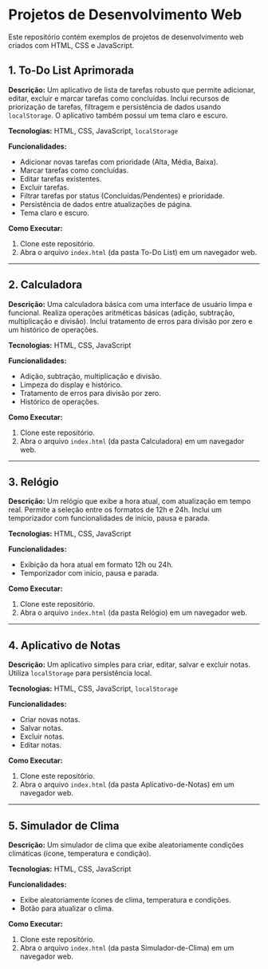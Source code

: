 # Projetos de Desenvolvimento Web

Este repositório contém exemplos de projetos de desenvolvimento web criados com HTML, CSS e JavaScript.

## 1. To-Do List Aprimorada

**Descrição:** Um aplicativo de lista de tarefas robusto que permite adicionar, editar, excluir e marcar tarefas como concluídas.  Inclui recursos de priorização de tarefas, filtragem e persistência de dados usando `localStorage`.  O aplicativo também possui um tema claro e escuro.

**Tecnologias:** HTML, CSS, JavaScript, `localStorage`

**Funcionalidades:**

* Adicionar novas tarefas com prioridade (Alta, Média, Baixa).
* Marcar tarefas como concluídas.
* Editar tarefas existentes.
* Excluir tarefas.
* Filtrar tarefas por status (Concluídas/Pendentes) e prioridade.
* Persistência de dados entre atualizações de página.
* Tema claro e escuro.

**Como Executar:**

1. Clone este repositório.
2. Abra o arquivo `index.html` (da pasta To-Do List) em um navegador web.

---

## 2. Calculadora

**Descrição:** Uma calculadora básica com uma interface de usuário limpa e funcional.  Realiza operações aritméticas básicas (adição, subtração, multiplicação e divisão).  Inclui tratamento de erros para divisão por zero e um histórico de operações.

**Tecnologias:** HTML, CSS, JavaScript

**Funcionalidades:**

* Adição, subtração, multiplicação e divisão.
* Limpeza do display e histórico.
* Tratamento de erros para divisão por zero.
* Histórico de operações.

**Como Executar:**

1. Clone este repositório.
2. Abra o arquivo `index.html` (da pasta Calculadora) em um navegador web.

---

## 3. Relógio

**Descrição:** Um relógio que exibe a hora atual, com atualização em tempo real.  Permite a seleção entre os formatos de 12h e 24h.  Inclui um temporizador com funcionalidades de início, pausa e parada.

**Tecnologias:** HTML, CSS, JavaScript

**Funcionalidades:**

* Exibição da hora atual em formato 12h ou 24h.
* Temporizador com início, pausa e parada.

**Como Executar:**

1. Clone este repositório.
2. Abra o arquivo `index.html` (da pasta Relógio) em um navegador web.

---

## 4. Aplicativo de Notas

**Descrição:** Um aplicativo simples para criar, editar, salvar e excluir notas. Utiliza `localStorage` para persistência local.

**Tecnologias:** HTML, CSS, JavaScript, `localStorage`

**Funcionalidades:**

* Criar novas notas.
* Salvar notas.
* Excluir notas.
* Editar notas.

**Como Executar:**

1. Clone este repositório.
2. Abra o arquivo `index.html` (da pasta Aplicativo-de-Notas) em um navegador web.

---

## 5. Simulador de Clima

**Descrição:** Um simulador de clima que exibe aleatoriamente condições climáticas (ícone, temperatura e condição).

**Tecnologias:** HTML, CSS, JavaScript

**Funcionalidades:**

* Exibe aleatoriamente ícones de clima, temperatura e condições.
* Botão para atualizar o clima.

**Como Executar:**

1. Clone este repositório.
2. Abra o arquivo `index.html` (da pasta Simulador-de-Clima) em um navegador web.
